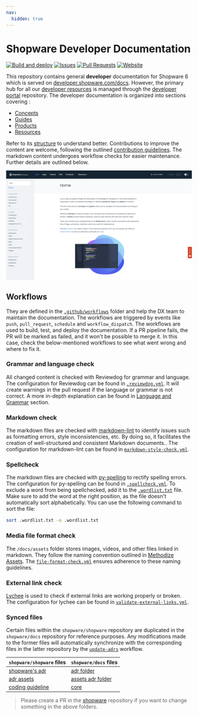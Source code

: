 ```yaml
---
nav:
  hidden: true
---
```


# Shopware Developer Documentation

[![Build and deploy](https://github.com/shopware/docs/actions/workflows/deploy-developer-portal.yml/badge.svg)](https://github.com/shopware/docs/actions/workflows/deploy-developer-portal.yml)
[![Issues](https://img.shields.io/github/issues/shopware/docs)](https://github.com/shopware/docs/issues)
[![Pull Requests](https://img.shields.io/github/issues-pr/shopware/docs)](https://github.com/shopware/docs/pulls)
[![Website](https://img.shields.io/website?url=https%3A%2F%2Fdeveloper.shopware.com)](https://developer.shopware.com)

This repository contains general **developer** documentation for Shopware 6 which is served on [developer.shopware.com/docs](https://developer.shopware.com/docs/). However, the primary hub for all our [developer resources](https://developer.shopware.com/) is managed through the [developer portal](https://github.com/shopware/developer-portal) repository.
The developer documentation is organized into sections covering :

- [Concepts](./concepts/)
- [Guides](./guides/)
- [Products](./products/)
- [Resources](./resources/)

Refer to its [structure](./index.md) to understand better. Contributions to improve the content are welcome, following the outlined [contribution guidelines](./resources/guidelines/documentation-guidelines/06-doc-process.md). The markdown content undergoes workflow checks for easier maintenance. Further details are outlined below.

![Developer docs](./assets/developer-docs.png)

## Workflows

They are defined in the [`.github/workflows`](./.github/workflows/) folder and help the DX team to maintain the documentation. The workflows are triggered by events like `push`, `pull_request`, `schedule` and `workflow_dispatch`. The workflows are used to build, test, and deploy the documentation. If a PR pipeline fails, the PR will be marked as failed, and it won't be possible to merge it. In this case, check the below-mentioned workflows to see what went wrong and where to fix it.

### Grammar and language check

All changed content is checked with Reviewdog for grammar and language. The configuration for Reviewdog can be found in [`.reviewdog.yml`](./.github/workflows/reviewdog.yml). It will create warnings in the pull request if the language or grammar is not correct. A more in-depth explanation can be found in [Language and Grammar](./resources/guidelines/documentation-guidelines/03-language-and-grammar.md) section.

### Markdown check

The markdown files are checked with [markdown-lint](https://github.com/avto-dev/markdown-lint) to identify issues such as formatting errors, style inconsistencies, etc. By doing so, it facilitates the creation of well-structured and consistent Markdown documents.. The configuration for markdown-lint can be found in [`markdown-style-check.yml`](./.github/workflows/markdown-style-check.yml).

### Spellcheck

The markdown files are checked with [py-spelling](https://facelessuser.github.io/pyspelling/) to rectify spelling errors. The configuration for py-spelling can be found in [`.spellcheck.yml`](./.github/workflows/spellcheck.yml). To exclude a word from being spellchecked, add it to the [`.wordlist.txt`](./.wordlist.txt) file. Make sure to add the word at the right position, as the file doesn't automatically sort alphabetically. You can use the following command to sort the file:

```bash
sort .wordlist.txt -o .wordlist.txt
```

### Media file format check

The `/docs/assets` folder stores images, videos, and other files linked in markdown. They follow the naming convention outlined in [Methodize Assets](./resources/guidelines/documentation-guidelines/05-methodize-assets.md#visual-diagram-guidelines). The [`file-format-check.yml`](.github/workflows/file-format-check.yml) ensures adherence to these naming guidelines.

### External link check

[Lychee](https://github.com/lycheeverse/lychee) is used to check if external links are working properly or broken. The configuration for lychee can be found in [`validate-external-links.yml`](./.github/workflows/validate-external-links.yml).

### Synced files

Certain files within the `shopware/shopware` repository are duplicated in the `shopware/docs` repository for reference purposes. Any modifications made to the former files will automatically synchronize with the corresponding files in the latter repository by the [`update-adrs`](./.github/workflows/update-adrs.yml) workflow.

| `shopware/shopware` files | `shopware/docs` files                     |
|-----------------------|-------------------------------------------|
| [shopware's adr](https://github.com/shopware/shopware/tree/trunk/adr) | [adr folder](./resources/references/adr/) |
| [adr assets](https://github.com/shopware/shopware/tree/trunk/adr/assets) | [assets adr folder](./assets/adr/)        |
| [coding guideline](https://github.com/shopware/shopware/tree/trunk/coding-guidelines/core) | [core](./resources/guidelines/code/core)  |

> Please create a PR in the [shopware](https://github.com/shopware/shopware/pulls) repository if you want to change something in the above folders.
